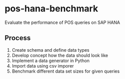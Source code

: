 pos-hana-benchmark
==================

Evaluate the performance of POS queries on SAP HANA

## Process

1. Create schema and define data types
2. Develop concept how the data should look like
3. Implement a data generator in Python
4. Import data using csv imporer
5. Benchmark different data set sizes for given queries

